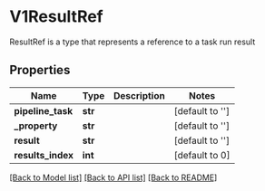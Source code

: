 # V1ResultRef

ResultRef is a type that represents a reference to a task run result
## Properties
Name | Type | Description | Notes
------------ | ------------- | ------------- | -------------
**pipeline_task** | **str** |  | [default to '']
**_property** | **str** |  | [default to '']
**result** | **str** |  | [default to '']
**results_index** | **int** |  | [default to 0]

[[Back to Model list]](../README.md#documentation-for-models) [[Back to API list]](../README.md#documentation-for-api-endpoints) [[Back to README]](../README.md)


